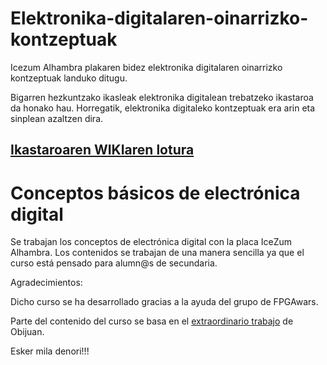 ﻿# Elektronika-digitalaren-oinarrizko-kontzeptuak
Icezum Alhambra plakaren bidez elektronika digitalaren oinarrizko kontzeptuak landuko ditugu.

Bigarren hezkuntzako ikasleak elektronika digitalean trebatzeko ikastaroa da honako hau. Horregatik, elektronika digitaleko kontzeptuak era arin eta sinplean azaltzen dira. 

## [Ikastaroaren WIKIaren lotura](https://github.com/Lorea-Aldabaldetreku/Elektronika-digitalaren-oinarrizko-kontzeptuak/wiki)

# Conceptos básicos de electrónica digital

Se trabajan los conceptos de electrónica digital con la placa IceZum Alhambra. Los contenidos se trabajan de una manera sencilla ya que el curso está pensado para alumn@s de secundaria.

Agradecimientos:

Dicho curso se ha desarrollado gracias a la ayuda del grupo de FPGAwars. 

Parte del contenido del curso se basa en el [extraordinario trabajo](https://github.com/Obijuan/digital-electronics-with-open-FPGAs-tutorial) de Obijuan.

Esker mila denori!!! 
